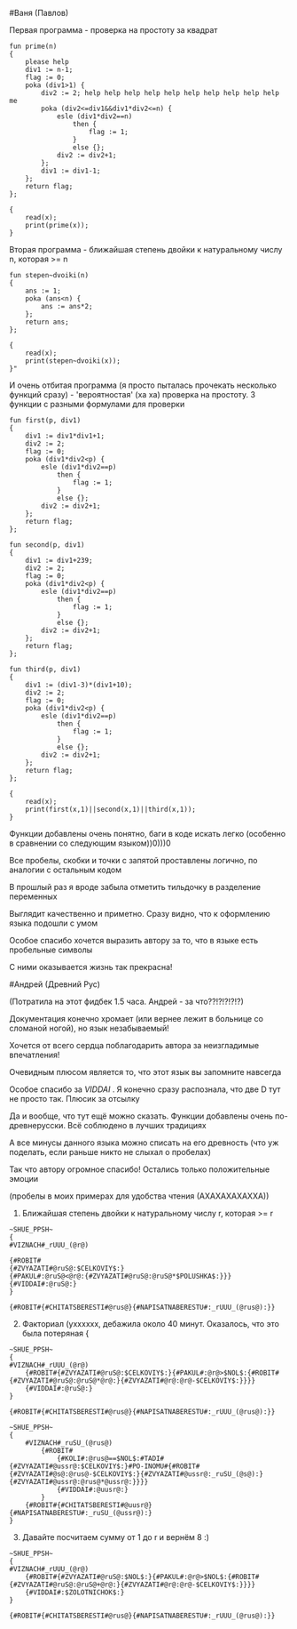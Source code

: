 #Ваня (Павлов)

Первая программа - проверка на простоту за квадрат 

```
fun prime(n) 
{ 
    please help 
    div1 := n-1; 
    flag := 0; 
    poka (div1>1) { 
        div2 := 2; help help help help help help help help help help me 
        poka (div2<=div1&&div1*div2<=n) { 
            esle (div1*div2==n) 
                then { 
                    flag := 1; 
                } 
                else {}; 
            div2 := div2+1; 
        }; 
        div1 := div1-1; 
    }; 
    return flag; 
}; 

{ 
    read(x); 
    print(prime(x)); 
}
```   

Вторая программа - ближайшая степень двойки к натуральному числу n, которая >= n

```
fun stepen~dvoiki(n)
{ 
    ans := 1; 
    poka (ans<n) {
        ans := ans*2;
    };
    return ans;
};

{
    read(x);
    print(stepen~dvoiki(x)); 
}"

```

И очень отбитая программа (я просто пыталась прочекать несколько функций сразу) - 
'вероятностая' (ха ха) проверка на простоту. 
3 функции с разными формулами для проверки 

```
fun first(p, div1)
{
    div1 := div1*div1+1;
    div2 := 2;
    flag := 0;
    poka (div1*div2<p) { 
        esle (div1*div2==p) 
            then { 
                flag := 1; 
            } 
            else {}; 
        div2 := div2+1; 
    };
    return flag; 
};

fun second(p, div1)
{
    div1 := div1+239;
    div2 := 2;
    flag := 0;
    poka (div1*div2<p) { 
        esle (div1*div2==p) 
            then { 
                flag := 1; 
            } 
            else {}; 
        div2 := div2+1; 
    };
    return flag; 
};

fun third(p, div1)
{
    div1 := (div1-3)*(div1+10);
    div2 := 2;
    flag := 0;
    poka (div1*div2<p) { 
        esle (div1*div2==p) 
            then { 
                flag := 1; 
            } 
            else {}; 
        div2 := div2+1; 
    };
    return flag; 
};

{
    read(x);
    print(first(x,1)||second(x,1)||third(x,1));
}
```

Функции добавлены очень понятно, баги в коде искать легко (особенно в сравнении со следующим языком))0)))0

Все пробелы, скобки и точки с запятой проставлены логично, по аналогии с остальным кодом


В прошлый раз я вроде забыла отметить тильдочку в разделение переменных 

Выглядит качественно и приметно. Сразу видно, что к оформлению языка подошли с умом

Особое спасибо хочется выразить автору за то, что в языке есть пробельные символы 

С ними оказывается жизнь так прекрасна!  
 
      
#Андрей (Древний Рус)

(Потратила на этот фидбек 1.5 часа. Андрей - за что??!?!?!?!?)

Документация конечно хромает (или вернее лежит в больнице со сломаной ногой), но язык незабываемый!

Хочется от всего сердца поблагодарить автора за неизгладимые впечатления!

Очевидным плюсом является то, что этот язык вы запомните навсегда

Особое спасибо за _VIDDAI_ . Я конечно сразу распознала, что две D тут не просто так. Плюсик за отсылку

Да и вообще, что тут ещё можно сказать. Функции добавлены очень по-древнерусски. 
Всё соблюдено в лучших традициях

А все минусы данного языка можно списать на его древность (что уж поделать, если раньше никто не слыхал о пробелах)

Так что автору огромное спасибо! Остались только положительные эмоции

  


(пробелы в моих примерах для удобства чтения (АХАХАХАХАХХА))

1. Ближайшая степень двойки к натуральному числу r, которая >= r

```
~SHUE_PPSH~
{
#VIZNACH#_rUUU_(@r@)

{#ROBIT#
{#ZVYAZATI#@ruS@:$CELKOVIY$:}
{#PAKUL#:@ruS@<@r@:{#ZVYAZATI#@ruS@:@ruS@*$POLUSHKA$:}}}
{#VIDDAI#:@ruS@:}
}

{#ROBIT#{#CHITATSBERESTI#@rus@}{#NAPISATNABERESTU#:_rUUU_(@rus@):}}
```

2. Факториал (ухххххх, дебажила около 40 минут. Оказалось, что это была потеряная {

```
~SHUE_PPSH~
{
#VIZNACH#_rUUU_(@r@)
    {#ROBIT#{#ZVYAZATI#@ruS@:$CELKOVIY$:}{#PAKUL#:@r@>$NOL$:{#ROBIT#{#ZVYAZATI#@ruS@:@ruS@*@r@:}{#ZVYAZATI#@r@:@r@-$CELKOVIY$:}}}}
    {#VIDDAI#:@ruS@:}
}

{#ROBIT#{#CHITATSBERESTI#@rus@}{#NAPISATNABERESTU#:_rUUU_(@rus@):}}
```

```
~SHUE_PPSH~
{
    #VIZNACH#_ruSU_(@rus@)
        {#ROBIT#
            {#KOLI#:@rus@==$NOL$:#TADI#{#ZVYAZATI#@ussr@:$CELKOVIY$:}#PO-INOMU#{#ROBIT#{#ZVYAZATI#@s@:@rus@-$CELKOVIY$:}{#ZVYAZATI#@ussr@:_ruSU_(@s@):}{#ZVYAZATI#@ussr@:@rus@*@ussr@:}}}}
            {#VIDDAI#:@uusr@:}
        }
    {#ROBIT#{#CHITATSBERESTI#@uusr@}{#NAPISATNABERESTU#:_ruSU_(@ussr@):}
}
```

3. Давайте посчитаем сумму от 1 до r и вернём 8 :)
```
~SHUE_PPSH~
{
#VIZNACH#_rUUU_(@r@)
    {#ROBIT#{#ZVYAZATI#@ruS@:$NOL$:}{#PAKUL#:@r@>$NOL$:{#ROBIT#{#ZVYAZATI#@ruS@:@ruS@+@r@:}{#ZVYAZATI#@r@:@r@-$CELKOVIY$:}}}}
    {#VIDDAI#:$ZOLOTNICHOK$:}
}

{#ROBIT#{#CHITATSBERESTI#@rus@}{#NAPISATNABERESTU#:_rUUU_(@rus@):}}
```